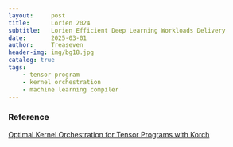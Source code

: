 ```yaml
---
layout:     post
title:      Lorien 2024
subtitle:   Lorien Efficient Deep Learning Workloads Delivery
date:       2025-03-01
author:     Treaseven
header-img: img/bg18.jpg
catalog: true
tags:
    - tensor program
    - kernel orchestration
    - machine learning compiler
---
```















### Reference
[Optimal Kernel Orchestration for Tensor Programs with Korch](https://dl.acm.org/doi/pdf/10.1145/3620666.3651383)

